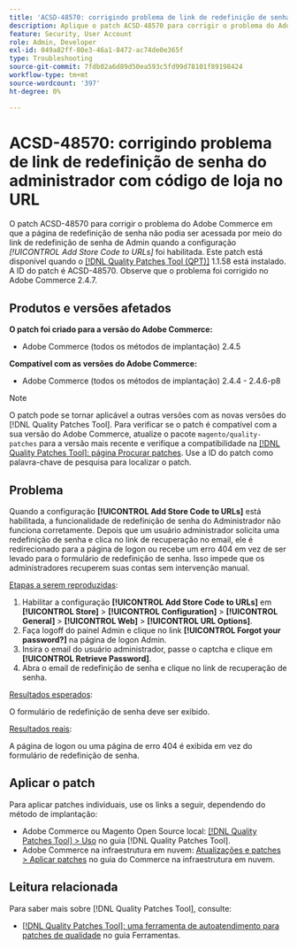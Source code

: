 ```yaml
---
title: 'ACSD-48570: corrigindo problema de link de redefinição de senha do administrador com código de loja no URL'
description: Aplique o patch ACSD-48570 para corrigir o problema do Adobe Commerce em que a página de redefinição de senha não podia ser acessada por meio do link de redefinição de senha de Admin quando a configuração [!UICONTROL Add Store Code to URLs] foi habilitada.
feature: Security, User Account
role: Admin, Developer
exl-id: 049a82ff-80e3-46a1-8472-ac74de0e365f
type: Troubleshooting
source-git-commit: 7fdb02a6d89d50ea593c5fd99d78101f89198424
workflow-type: tm+mt
source-wordcount: '397'
ht-degree: 0%

---
```


# ACSD-48570: corrigindo problema de link de redefinição de senha do administrador com código de loja no URL

O patch ACSD-48570 para corrigir o problema do Adobe Commerce em que a página de redefinição de senha não podia ser acessada por meio do link de redefinição de senha de Admin quando a configuração *[!UICONTROL Add Store Code to URLs]* foi habilitada. Este patch está disponível quando o [[!DNL Quality Patches Tool (QPT)]](/help/tools/quality-patches-tool/quality-patches-tool-to-self-serve-quality-patches.md) 1.1.58 está instalado. A ID do patch é ACSD-48570. Observe que o problema foi corrigido no Adobe Commerce 2.4.7.

## Produtos e versões afetados

**O patch foi criado para a versão do Adobe Commerce:**

* Adobe Commerce (todos os métodos de implantação) 2.4.5

**Compatível com as versões do Adobe Commerce:**

* Adobe Commerce (todos os métodos de implantação) 2.4.4 - 2.4.6-p8

>[!NOTE]
>
>O patch pode se tornar aplicável a outras versões com as novas versões do [!DNL Quality Patches Tool]. Para verificar se o patch é compatível com a sua versão do Adobe Commerce, atualize o pacote `magento/quality-patches` para a versão mais recente e verifique a compatibilidade na [[!DNL Quality Patches Tool]: página Procurar patches](https://experienceleague.adobe.com/tools/commerce-quality-patches/index.html). Use a ID do patch como palavra-chave de pesquisa para localizar o patch.

## Problema

Quando a configuração **[!UICONTROL Add Store Code to URLs]** está habilitada, a funcionalidade de redefinição de senha do Administrador não funciona corretamente.
Depois que um usuário administrador solicita uma redefinição de senha e clica no link de recuperação no email, ele é redirecionado para a página de logon ou recebe um erro 404 em vez de ser levado para o formulário de redefinição de senha. Isso impede que os administradores recuperem suas contas sem intervenção manual.

<u>Etapas a serem reproduzidas</u>:

1. Habilitar a configuração **[!UICONTROL Add Store Code to URLs]** em **[!UICONTROL Store]** > **[!UICONTROL Configuration]** > **[!UICONTROL General]** > **[!UICONTROL Web]** > **[!UICONTROL URL Options]**.
1. Faça logoff do painel Admin e clique no link **[!UICONTROL Forgot your password?]** na página de logon Admin.
1. Insira o email do usuário administrador, passe o captcha e clique em **[!UICONTROL Retrieve Password]**.
1. Abra o email de redefinição de senha e clique no link de recuperação de senha.

<u>Resultados esperados</u>:

O formulário de redefinição de senha deve ser exibido.

<u>Resultados reais</u>:

A página de logon ou uma página de erro 404 é exibida em vez do formulário de redefinição de senha.

## Aplicar o patch

Para aplicar patches individuais, use os links a seguir, dependendo do método de implantação:

* Adobe Commerce ou Magento Open Source local: [[!DNL Quality Patches Tool] > Uso](/help/tools/quality-patches-tool/usage.md) no guia [!DNL Quality Patches Tool].
* Adobe Commerce na infraestrutura em nuvem: [Atualizações e patches > Aplicar patches](https://experienceleague.adobe.com/docs/commerce-cloud-service/user-guide/develop/upgrade/apply-patches.html) no guia do Commerce na infraestrutura em nuvem.

## Leitura relacionada

Para saber mais sobre [!DNL Quality Patches Tool], consulte:

* [[!DNL Quality Patches Tool]: uma ferramenta de autoatendimento para patches de qualidade](/help/tools/quality-patches-tool/quality-patches-tool-to-self-serve-quality-patches.md) no guia Ferramentas.
